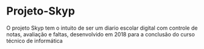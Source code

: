 # Projeto-Skyp
O projeto Skyp tem o intuito de ser um diario escolar digital com controle de notas, avaliação e faltas, desenvolvido em 2018 para a conclusão do curso técnico de informática
